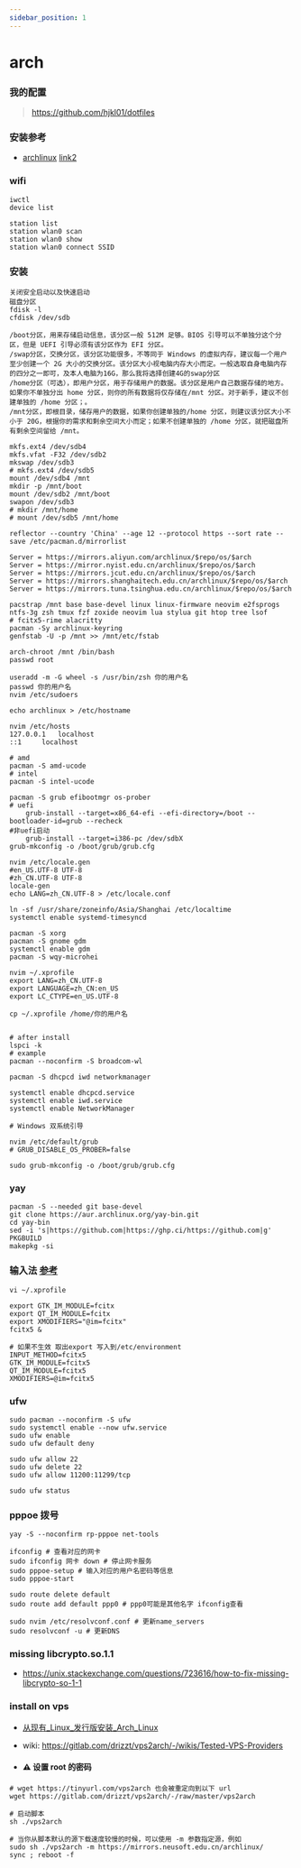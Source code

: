 ```yaml
---
sidebar_position: 1
---
```


# arch


### 我的配置

> https://github.com/hjkl01/dotfiles

### 安装参考

- [archlinux](https://github.com/archlinux/archinstall) [link2](https://github.com/JunkFood02/Arch-Linux-Installation-Guide)


### wifi

```shell
iwctl
device list

station list
station wlan0 scan
station wlan0 show
station wlan0 connect SSID
```

### 安装
```shell
关闭安全启动以及快速启动
磁盘分区
fdisk -l
cfdisk /dev/sdb

/boot分区，用来存储启动信息，该分区一般 512M 足够。BIOS 引导可以不单独分这个分区，但是 UEFI 引导必须有该分区作为 EFI 分区。
/swap分区，交换分区，该分区功能很多，不等同于 Windows 的虚拟内存，建议每一个用户至少创建一个 2G 大小的交换分区。该分区大小视电脑内存大小而定。一般选取自身电脑内存的四分之一即可，及本人电脑为16G，那么我将选择创建4G的swap分区
/home分区（可选），即用户分区，用于存储用户的数据。该分区是用户自己数据存储的地方。如果你不单独分出 home 分区，则你的所有数据将仅存储在/mnt 分区。对于新手，建议不创建单独的 /home 分区；。
/mnt分区，即根目录，储存用户的数据，如果你创建单独的/home 分区，则建议该分区大小不小于 20G，根据你的需求和剩余空间大小而定；如果不创建单独的 /home 分区，就把磁盘所有剩余空间留给 /mnt。

mkfs.ext4 /dev/sdb4
mkfs.vfat -F32 /dev/sdb2
mkswap /dev/sdb3
# mkfs.ext4 /dev/sdb5
mount /dev/sdb4 /mnt
mkdir -p /mnt/boot
mount /dev/sdb2 /mnt/boot
swapon /dev/sdb3
# mkdir /mnt/home
# mount /dev/sdb5 /mnt/home

reflector --country 'China' --age 12 --protocol https --sort rate --save /etc/pacman.d/mirrorlist

Server = https://mirrors.aliyun.com/archlinux/$repo/os/$arch
Server = https://mirror.nyist.edu.cn/archlinux/$repo/os/$arch
Server = https://mirrors.jcut.edu.cn/archlinux/$repo/os/$arch
Server = https://mirrors.shanghaitech.edu.cn/archlinux/$repo/os/$arch
Server = https://mirrors.tuna.tsinghua.edu.cn/archlinux/$repo/os/$arch

pacstrap /mnt base base-devel linux linux-firmware neovim e2fsprogs ntfs-3g zsh tmux fzf zoxide neovim lua stylua git htop tree lsof
# fcitx5-rime alacritty 
pacman -Sy archlinux-keyring
genfstab -U -p /mnt >> /mnt/etc/fstab

arch-chroot /mnt /bin/bash
passwd root

useradd -m -G wheel -s /usr/bin/zsh 你的用户名
passwd 你的用户名
nvim /etc/sudoers

echo archlinux > /etc/hostname

nvim /etc/hosts
127.0.0.1	localhost
::1		localhost

# amd
pacman -S amd-ucode
# intel
pacman -S intel-ucode

pacman -S grub efibootmgr os-prober
# uefi
    grub-install --target=x86_64-efi --efi-directory=/boot --bootloader-id=grub --recheck
#非uefi启动
    grub-install --target=i386-pc /dev/sdbX
grub-mkconfig -o /boot/grub/grub.cfg

nvim /etc/locale.gen
#en_US.UTF-8 UTF-8
#zh_CN.UTF-8 UTF-8
locale-gen
echo LANG=zh_CN.UTF-8 > /etc/locale.conf

ln -sf /usr/share/zoneinfo/Asia/Shanghai /etc/localtime
systemctl enable systemd-timesyncd

pacman -S xorg
pacman -S gnome gdm
systemctl enable gdm
pacman -S wqy-microhei

nvim ~/.xprofile
export LANG=zh_CN.UTF-8
export LANGUAGE=zh_CN:en_US
export LC_CTYPE=en_US.UTF-8

cp ~/.xprofile /home/你的用户名


# after install
lspci -k
# example
pacman --noconfirm -S broadcom-wl

pacman -S dhcpcd iwd networkmanager

systemctl enable dhcpcd.service
systemctl enable iwd.service
systemctl enable NetworkManager

# Windows 双系统引导

nvim /etc/default/grub
# GRUB_DISABLE_OS_PROBER=false

sudo grub-mkconfig -o /boot/grub/grub.cfg
```

### yay

```shell
pacman -S --needed git base-devel
git clone https://aur.archlinux.org/yay-bin.git
cd yay-bin
sed -i 's|https://github.com|https://ghp.ci/https://github.com|g' PKGBUILD
makepkg -si
```

### 输入法 [参考](https://github.com/Mark24Code/rime-auto-deploy)

```shell
vi ~/.xprofile

export GTK_IM_MODULE=fcitx
export QT_IM_MODULE=fcitx
export XMODIFIERS="@im=fcitx"
fcitx5 &

# 如果不生效 取出export 写入到/etc/environment
INPUT_METHOD=fcitx5
GTK_IM_MODULE=fcitx5
QT_IM_MODULE=fcitx5
XMODIFIERS=@im=fcitx5
```

### ufw
```
sudo pacman --noconfirm -S ufw
sudo systemctl enable --now ufw.service
sudo ufw enable
sudo ufw default deny

sudo ufw allow 22
sudo ufw delete 22
sudo ufw allow 11200:11299/tcp

sudo ufw status
```

### pppoe 拨号

```shell
yay -S --noconfirm rp-pppoe net-tools

ifconfig # 查看对应的网卡
sudo ifconfig 网卡 down # 停止网卡服务
sudo pppoe-setup # 输入对应的用户名密码等信息
sudo pppoe-start

sudo route delete default
sudo route add default ppp0 # ppp0可能是其他名字 ifconfig查看

sudo nvim /etc/resolvconf.conf # 更新name_servers
sudo resolvconf -u # 更新DNS
```

### missing libcrypto.so.1.1

- https://unix.stackexchange.com/questions/723616/how-to-fix-missing-libcrypto-so-1-1


### install on vps

- [从现有_Linux_发行版安装_Arch_Linux](https://wiki.archlinuxcn.org/wiki/%E4%BB%8E%E7%8E%B0%E6%9C%89_Linux_%E5%8F%91%E8%A1%8C%E7%89%88%E5%AE%89%E8%A3%85_Arch_Linux)

- wiki: https://gitlab.com/drizzt/vps2arch/-/wikis/Tested-VPS-Providers

- #### ⚠️ 设置 root 的密码

```shell
# wget https://tinyurl.com/vps2arch 也会被重定向到以下 url
wget https://gitlab.com/drizzt/vps2arch/-/raw/master/vps2arch

# 启动脚本
sh ./vps2arch

# 当你从脚本默认的源下载速度较慢的时候，可以使用 -m 参数指定源，例如
sudo sh ./vps2arch -m https://mirrors.neusoft.edu.cn/archlinux/
sync ; reboot -f
```

